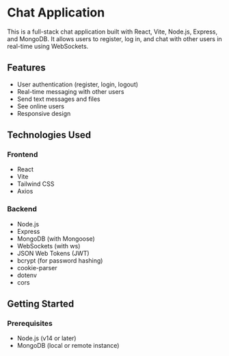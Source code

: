 # Chat Application

This is a full-stack chat application built with React, Vite, Node.js, Express, and MongoDB. It allows users to register, log in, and chat with other users in real-time using WebSockets.

## Features

- User authentication (register, login, logout)
- Real-time messaging with other users
- Send text messages and files
- See online users
- Responsive design

## Technologies Used

### Frontend

- React
- Vite
- Tailwind CSS
- Axios

### Backend

- Node.js
- Express
- MongoDB (with Mongoose)
- WebSockets (with ws)
- JSON Web Tokens (JWT)
- bcrypt (for password hashing)
- cookie-parser
- dotenv
- cors

## Getting Started

### Prerequisites

- Node.js (v14 or later)
- MongoDB (local or remote instance)
